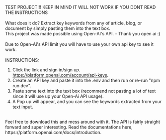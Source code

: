 TEST PROJECT!!! KEEP IN MIND IT WILL NOT WORK IF YOU DONT READ THE INSTRUCTIONS
<br />
<br />
What does it do? Extract key keywords from any of article, blog, or document by simply pasting them into the text box. <br />
This project was made possible using Open-AI's API. - Thank you open ai :)
<br />
<br />
Due to Open-Ai's API limit you will have to use your own api key to see it work.
<br />
<br />
INSTRUCTIONS:
1. Click the link and sign in/sign up. https://platform.openai.com/account/api-keys.
2. Create an API key and paste it into the .env and then run or re-run "npm run dev".
3. Paste some text into the text box (recommend not pasting a lot of text since it will use up your Open-Ai API usage).
4. A Pop up will appear, and you can see the keywords extracted from your text input.
<br />
Feel free to download this and mess around with it. The API is fairly straight forward and super interesting.
Read the documentations here, https://platform.openai.com/docs/introduction.



